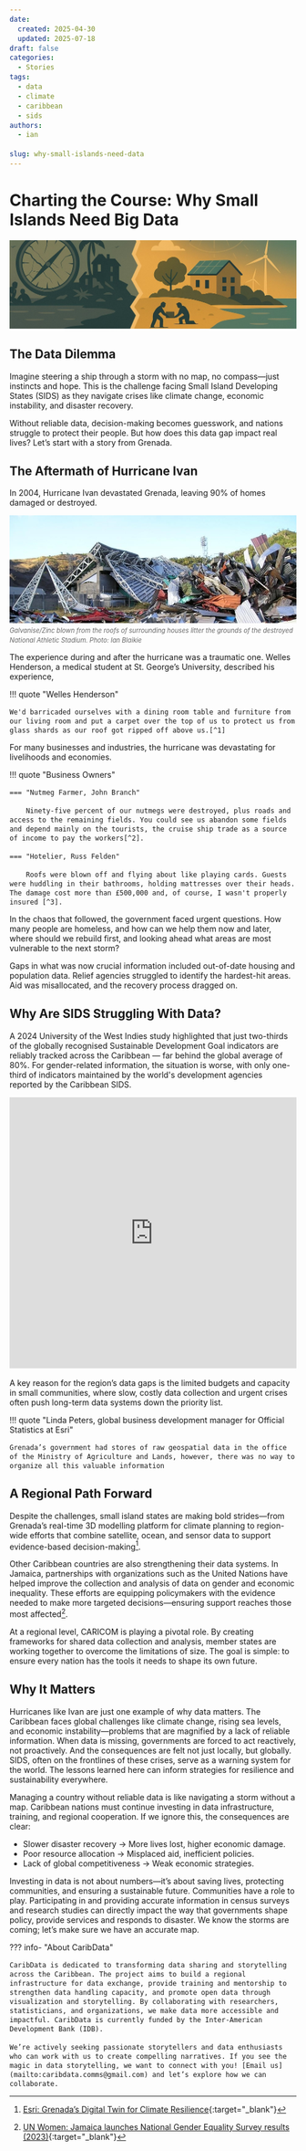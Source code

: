 ```yaml
---
date:
  created: 2025-04-30
  updated: 2025-07-18
draft: false
categories:
  - Stories
tags:
  - data
  - climate
  - caribbean
  - sids
authors:
  - ian

slug: why-small-islands-need-data
---
```


# Charting the Course: Why Small Islands Need Big Data

![Charting the course with data](s1-banner2.jpg)
<!-- more -->

## The Data Dilemma

Imagine steering a ship through a storm with no map, no compass—just instincts and hope. This is the challenge facing Small Island Developing States (SIDS) as they navigate crises like climate change, economic instability, and disaster recovery.

Without reliable data, decision-making becomes guesswork, and nations struggle to protect their people. But how does this data gap impact real lives? Let’s start with a story from Grenada.

## The Aftermath of Hurricane Ivan
In 2004, Hurricane Ivan devastated Grenada, leaving 90% of homes damaged or destroyed. 

![Grenada in Ivan aftermath](s1-grenada-ivan.jpg)
<em style="font-size: 0.8em; color: #666;">Galvanise/Zinc blown from the roofs of surrounding houses litter the grounds of the destroyed National Athletic Stadium. Photo: Ian Blaikie  
</em>

The experience during and after the hurricane was a traumatic one. Welles Henderson, a medical student at St. George’s University, described his experience, 

!!! quote "Welles Henderson" 

    We'd barricaded ourselves with a dining room table and furniture from our living room and put a carpet over the top of us to protect us from glass shards as our roof got ripped off above us.[^1] 

For many businesses and industries, the hurricane was devastating for livelihoods and economies.


!!! quote "Business Owners"

    === "Nutmeg Farmer, John Branch"
    
        Ninety-five percent of our nutmegs were destroyed, plus roads and access to the remaining fields. You could see us abandon some fields and depend mainly on the tourists, the cruise ship trade as a source of income to pay the workers[^2]. 

    === "Hotelier, Russ Felden"

        Roofs were blown off and flying about like playing cards. Guests were huddling in their bathrooms, holding mattresses over their heads. The damage cost more than £500,000 and, of course, I wasn't properly insured [^3]. 

In the chaos that followed, the government faced urgent questions. How many people are homeless, and how can we help them now and later, where should we rebuild first, and looking ahead what areas are most vulnerable to the next storm?

Gaps in what was now crucial information included out-of-date housing and population data. Relief agencies struggled to identify the hardest-hit areas. Aid was misallocated, and the recovery process dragged on.

## Why Are SIDS Struggling With Data?
A 2024 University of the West Indies study highlighted that just two-thirds of the globally recognised Sustainable Development Goal indicators are reliably tracked across the Caribbean — far behind the global average of 80%. For gender-related information, the situation is worse, with only one-third of indicators maintained by the world's development agencies reported by the Caribbean SIDS.

<!-- Image of Data Availability graphicm created by Ian Hambleton in DataWrapper, May 2025 -->
<iframe title="Data availability for 8 world regions, 2022" aria-label="Table" id="datawrapper-chart-tvZnF" src="https://datawrapper.dwcdn.net/tvZnF/1/" scrolling="no" frameborder="0" style="width: 0; min-width: 100% !important; border: none;" height="475" data-external="1"></iframe><script type="text/javascript">!function(){"use strict";window.addEventListener("message",(function(a){if(void 0!==a.data["datawrapper-height"]){var e=document.querySelectorAll("iframe");for(var t in a.data["datawrapper-height"])for(var r,i=0;r=e[i];i++)if(r.contentWindow===a.source){var d=a.data["datawrapper-height"][t]+"px";r.style.height=d}}}))}();
</script>

A key reason for the region’s data gaps is the limited budgets and capacity in small communities, where slow, costly data collection and urgent crises often push long-term data systems down the priority list.

!!! quote "Linda Peters, global business development manager for Official Statistics at Esri"

    Grenada’s government had stores of raw geospatial data in the office of the Ministry of Agriculture and Lands, however, there was no way to organize all this valuable information

## A Regional Path Forward

Despite the challenges, small island states are making bold strides—from Grenada’s real-time 3D modelling platform for climate planning to region-wide efforts that combine satellite, ocean, and sensor data to support evidence-based decision-making[^4].

Other Caribbean countries are also strengthening their data systems. In Jamaica, partnerships with organizations such as the United Nations have helped improve the collection and analysis of data on gender and economic inequality. These efforts are equipping policymakers with the evidence needed to make more targeted decisions—ensuring support reaches those most affected[^5].

At a regional level, CARICOM is playing a pivotal role. By creating frameworks for shared data collection and analysis, member states are working together to overcome the limitations of size. The goal is simple: to ensure every nation has the tools it needs to shape its own future.

## Why It Matters
Hurricanes like Ivan are just one example of why data matters. The Caribbean faces global challenges like climate change, rising sea levels, and economic instability—problems that are magnified by a lack of reliable information. When data is missing, governments are forced to act reactively, not proactively. And the consequences are felt not just locally, but globally. SIDS, often on the frontlines of these crises, serve as a warning system for the world. The lessons learned here can inform strategies for resilience and sustainability everywhere.

Managing a country without reliable data is like navigating a storm without a map. Caribbean nations must continue investing in data infrastructure, training, and regional cooperation. If we ignore this, the consequences are clear:

- Slower disaster recovery → More lives lost, higher economic damage.
- Poor resource allocation → Misplaced aid, inefficient policies.
- Lack of global competitiveness → Weak economic strategies.

Investing in data is not about numbers—it’s about saving lives, protecting communities, and ensuring a sustainable future.
Communities have a role to play. Participating in and providing accurate information in census surveys and research studies can directly impact the way that governments shape policy, provide services and responds to disaster.
We know the storms are coming; let’s make sure we have an accurate map.


??? info- "About CaribData"

    CaribData is dedicated to transforming data sharing and storytelling across the Caribbean. The project aims to build a regional infrastructure for data exchange, provide training and mentorship to strengthen data handling capacity, and promote open data through visualization and storytelling. By collaborating with researchers, statisticians, and organizations, we make data more accessible and impactful. CaribData is currently funded by the Inter-American Development Bank (IDB).

    We’re actively seeking passionate storytellers and data enthusiasts who can work with us to create compelling narratives. If you see the magic in data storytelling, we want to connect with you! [Email us](mailto:caribdata.comms@gmail.com) and let’s explore how we can collaborate.



[^1]: [Ivan In Grenada: Survivor’s Tale](https://www.cbsnews.com/news/ivan-in-grenada-a-survivorstale/){:target="_blank"}
[^2]: [Grenada/Hurricane Recovery](https://media.un.org/unifeed/en/asset/u100/u100522a){:target="_blank"}
[^3]: [Grenada: A Caribbean Comeback](https://www.thetimes.com/travel/destinations/caribbean-travel/grenada-a-caribbean-comeback-xrb0792clv6?region=global){:target="_blank"}
[^4]: [Esri: Grenada’s Digital Twin for Climate Resilience](https://www.esri.com/about/newsroom/blog/grenada-digital-twin-climate-change){:target="_blank"} 
[^5]: [UN Women: Jamaica launches National Gender Equality Survey results (2023)](https://www.unwomen.org/en/news-stories/news/2023/02/jamaica-launches-national-gender-equality-survey-results){:target="_blank"}
